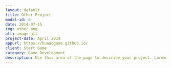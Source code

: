 ```yaml
---
layout: default
title: Other Project
modal-id: 6
date: 2014-07-15
img: other.png
alt: image-alt
project-date: April 2014
appurl: https://huaaogame.github.io/
client: Start Game
category: Game Development
description: Use this area of the page to describe your project. Lorem ipsum dolor sit amet, consectetur adipisicing elit. Mollitia neque assumenda ipsam nihil, molestias magnam, recusandae quos quis inventore quisquam velit asperiores, vitae? Reprehenderit soluta, eos quod consequuntur itaque. Nam.
---
```

